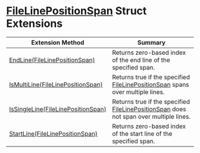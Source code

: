 # [FileLinePositionSpan](https://docs.microsoft.com/en-us/dotnet/api/microsoft.codeanalysis.filelinepositionspan) Struct Extensions

| Extension Method | Summary |
| ---------------- | ------- |
| [EndLine(FileLinePositionSpan)](../../../Roslynator/FileLinePositionSpanExtensions/EndLine/README.md) | Returns zero\-based index of the end line of the specified span\. |
| [IsMultiLine(FileLinePositionSpan)](../../../Roslynator/FileLinePositionSpanExtensions/IsMultiLine/README.md) | Returns true if the specified [FileLinePositionSpan](https://docs.microsoft.com/en-us/dotnet/api/microsoft.codeanalysis.filelinepositionspan) spans over multiple lines\. |
| [IsSingleLine(FileLinePositionSpan)](../../../Roslynator/FileLinePositionSpanExtensions/IsSingleLine/README.md) | Returns true if the specified [FileLinePositionSpan](https://docs.microsoft.com/en-us/dotnet/api/microsoft.codeanalysis.filelinepositionspan) does not span over multiple lines\. |
| [StartLine(FileLinePositionSpan)](../../../Roslynator/FileLinePositionSpanExtensions/StartLine/README.md) | Returns zero\-based index of the start line of the specified span\. |

